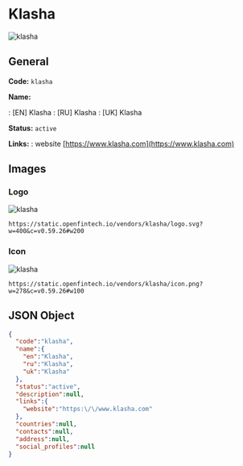 
# Klasha 
![klasha](https://static.openfintech.io/vendors/klasha/logo.svg?w=400&c=v0.59.26#w200)  

## General 
 
**Code:** `klasha` 
 
**Name:** 
 
:	[EN] Klasha 
:	[RU] Klasha 
:	[UK] Klasha 
 
**Status:** `active` 
 
**Links:** 
: website [https://www.klasha.com](https://www.klasha.com) 
 

## Images 

### Logo 
 
![klasha](https://static.openfintech.io/vendors/klasha/logo.svg?w=400&c=v0.59.26#w200)  

```
https://static.openfintech.io/vendors/klasha/logo.svg?w=400&c=v0.59.26#w200
```  

### Icon 
 
![klasha](https://static.openfintech.io/vendors/klasha/icon.png?w=278&c=v0.59.26#w100)  

```
https://static.openfintech.io/vendors/klasha/icon.png?w=278&c=v0.59.26#w100
```  

## JSON Object 

```json
{
  "code":"klasha",
  "name":{
    "en":"Klasha",
    "ru":"Klasha",
    "uk":"Klasha"
  },
  "status":"active",
  "description":null,
  "links":{
    "website":"https:\/\/www.klasha.com"
  },
  "countries":null,
  "contacts":null,
  "address":null,
  "social_profiles":null
}
```  
